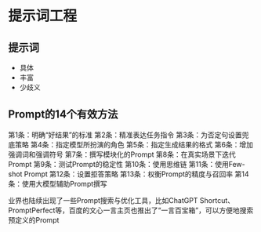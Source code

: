 # 提示词工程
## 提示词
- 具体
- 丰富
- 少歧义

## Prompt的14个有效方法
第1条：明确“好结果”的标准
第2条：精准表达任务指令
第3条：为否定句设置兜底策略
第4条：指定模型所扮演的角色
第5条：指定生成结果的格式
第6条：增加强调词和强调符号
第7条：撰写模块化的Prompt
第8条：在真实场景下迭代Prompt
第9条：测试Prompt的稳定性
第10条：使用思维链
第11条：使用Few-shot Prompt
第12条：设置拒答策略
第13条：权衡Prompt的精度与召回率
第14条：使用大模型辅助Prompt撰写

业界也陆续出现了一些Prompt搜索与优化工具，比如ChatGPT Shortcut、PromptPerfect等，百度的文心一言主页也推出了“一言百宝箱”，可以方便地搜索预定义的Prompt